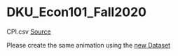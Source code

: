 # DKU_Econ101_Fall2020

CPI.csv [Source](https://data.worldbank.org/indicator/FP.CPI.TOTL.ZG)

Please create the same animation using the [new Dataset](https://data.worldbank.org/indicator/BN.TRF.KOGT.CD?view=map&year=2019)
